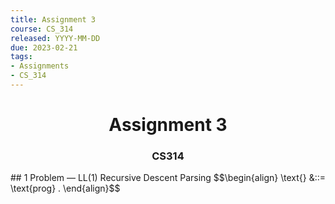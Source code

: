 ```yaml
---
title: Assignment 3
course: CS_314
released: YYYY-MM-DD
due: 2023-02-21
tags:
- Assignments
- CS_314
---
```

<center><h1>Assignment 3</h1></center>
<center><h3>CS314</h3></center>
## 1 Problem — LL(1) Recursive Descent Parsing
$$\begin{align}
\text{<program>} &::= \text{prog<block>} .
\end{align}$$